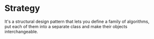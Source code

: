 # Strategy
It's a structural design pattern that lets you define a family of algorithms, put each of them into a separate class and make their objects interchangeable.